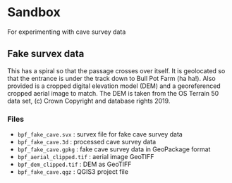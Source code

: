 # Sandbox

For experimenting with cave survey data

## Fake survex data 

This has a spiral so that the passage crosses over itself.  It is
geolocated so that the entrance is under the track down to Bull Pot
Farm (ha ha!).  Also provided is a cropped digital elevation model
(DEM) and a georeferenced cropped aerial image to match. The DEM is
taken from the OS Terrain 50 data set, (c) Crown Copyright and
database rights 2019.

### Files

- `bpf_fake_cave.svx` : survex file for fake cave survey data
- `bpf_fake_cave.3d` : processed cave survey data
- `bpf_fake_cave.gpkg` : fake cave survey data in GeoPackage format
- `bpf_aerial_clipped.tif` : aerial image GeoTIFF
- `bpf_dem_clipped.tif` : DEM as GeoTIFF
- `bpf_fake_cave.qgz` : QGIS3 project file

